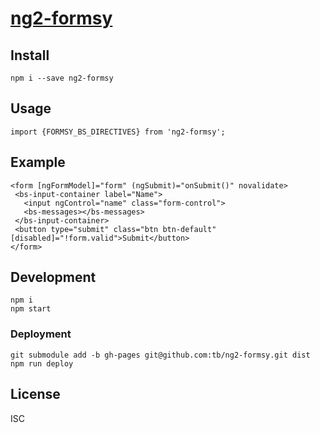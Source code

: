 # [ng2-formsy](http://tb.github.io/ng2-formsy/)

## Install

    npm i --save ng2-formsy

## Usage

    import {FORMSY_BS_DIRECTIVES} from 'ng2-formsy';
    
## Example

    <form [ngFormModel]="form" (ngSubmit)="onSubmit()" novalidate>
     <bs-input-container label="Name">
       <input ngControl="name" class="form-control">
       <bs-messages></bs-messages>
     </bs-input-container>
     <button type="submit" class="btn btn-default" [disabled]="!form.valid">Submit</button>
    </form>

## Development

    npm i
    npm start
    
### Deployment

    git submodule add -b gh-pages git@github.com:tb/ng2-formsy.git dist
    npm run deploy

## License

ISC
